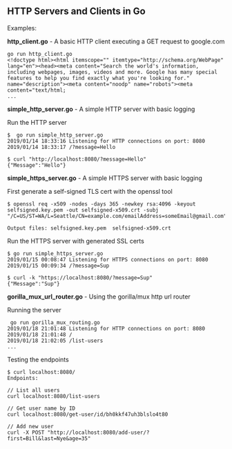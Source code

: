 ## HTTP Servers and Clients in Go

Examples:

**http_client.go** - A basic HTTP client executing a GET request to google.com

```
go run http_client.go
<!doctype html><html itemscope="" itemtype="http://schema.org/WebPage" lang="en"><head><meta content="Search the world's information, including webpages, images, videos and more. Google has many special features to help you find exactly what you're looking for." name="description"><meta content="noodp" name="robots"><meta content="text/html; 
...
```

**simple_http_server.go** - A simple HTTP server with basic logging

Run the HTTP server
```
$  go run simple_http_server.go
2019/01/14 18:33:16 Listening for HTTP connections on port: 8080
2019/01/14 18:33:17 /?message=Hello
```
```
$ curl "http://localhost:8080/?message=Hello"
{"Message":"Hello"}
```

**simple_https_server.go** - A simple HTTPS server with basic logging

First generate a self-signed TLS cert with the openssl tool
```
$ openssl req -x509 -nodes -days 365 -newkey rsa:4096 -keyout selfsigned.key.pem -out selfsigned-x509.crt -subj "/C=US/ST=WA/L=Seattle/CN=example.com/emailAddress=someEmail@gmail.com"

Output files: selfsigned.key.pem  selfsigned-x509.crt
```

Run the HTTPS server with generated SSL certs
```
$ go run simple_https_server.go
2019/01/15 00:08:47 Listening for HTTPS connections on port: 8080
2019/01/15 00:09:34 /?message=Sup
```
```
$ curl -k "https://localhost:8080/?message=Sup"
{"Message":"Sup"}
```

**gorilla_mux_url_router.go** - Using the gorilla/mux http url router

Running the server
```
 go run gorilla_mux_routing.go
2019/01/18 21:01:48 Listening for HTTP connections on port: 8080
2019/01/18 21:01:48 /
2019/01/18 21:02:05 /list-users
...
```

Testing the endpoints
```
$ curl localhost:8080/
Endpoints:

// List all users
curl localhost:8080/list-users

// Get user name by ID
curl localhost:8080/get-user/id/bh0kkf47uh3blslo4t80

// Add new user
curl -X POST "http://localhost:8080/add-user/?first=Bill&last=Nye&age=35"

```


